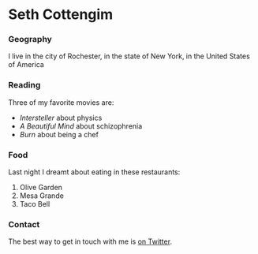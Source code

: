 # Seth Cottengim

### Geography

I live in the city of Rochester, in the state of New York, in the United States
of America

### Reading

Three of my favorite movies are:

- *Intersteller* about physics
- *A Beautiful Mind* about schizophrenia
- *Burn* about being a chef

### Food

Last night I dreamt about eating in these restaurants:

1. Olive Garden
2. Mesa Grande
3. Taco Bell

### Contact

The best way to get in touch with me is [on Twitter](https://twitter.com/sethcottengim).
